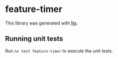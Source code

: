 # feature-timer

This library was generated with [Nx](https://nx.dev).

## Running unit tests

Run `nx test feature-timer` to execute the unit tests.

